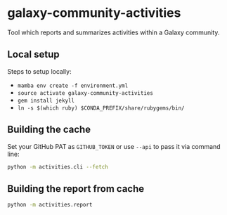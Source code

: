 # galaxy-community-activities
Tool which reports and summarizes activities within a Galaxy community.

## Local setup

Steps to setup locally:
- `mamba env create -f environment.yml`
- `source activate galaxy-community-activities`
- `gem install jekyll`
- `ln -s $(which ruby) $CONDA_PREFIX/share/rubygems/bin/`

## Building the cache

Set your GitHub PAT as `GITHUB_TOKEN` or use `--api` to pass it via command line: 
```bash
python -m activities.cli --fetch
```

## Building the report from cache

```bash
python -m activities.report
```
